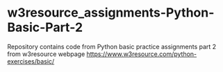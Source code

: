 # w3resource_assignments-Python-Basic-Part-2
Repository contains code from Python basic practice assignments part 2 from w3resource webpage https://www.w3resource.com/python-exercises/basic/
